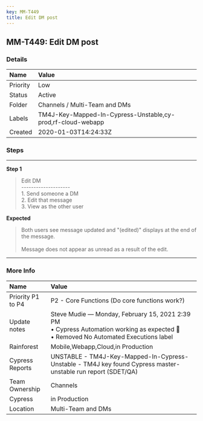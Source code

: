 ```yaml
---
key: MM-T449
title: Edit DM post
---
```


## MM-T449: Edit DM post

### Details

| Name     | Value                                                       |
| :------- | :---------------------------------------------------------- |
| Priority | Low                                                         |
| Status   | Active                                                      |
| Folder   | Channels / Multi-Team and DMs                               |
| Labels   | TM4J-Key-Mapped-In-Cypress-Unstable,cy-prod,rf-cloud-webapp |
| Created  | 2020-01-03T14:24:33Z                                        |

### Steps

<hr/>

**Step 1**

> <article>Edit DM<br />--------------------<br />1. Send someone a DM<br />2. Edit that message<br />3. View as the other user</article>

**Expected**

> <article>Both users see message updated and &quot;(edited)&quot; displays at the end of the message.<br /><br />Message does not appear as unread as a result of the edit.</article>

<hr/>

### More Info

| Name              | Value                                                                                                                                        |
| :---------------- | :------------------------------------------------------------------------------------------------------------------------------------------- |
| Priority P1 to P4 | P2 - Core Functions (Do core functions work?)                                                                                                |
| Update notes      | Steve Mudie — Monday, February 15, 2021 2:39 PM<br />• Cypress Automation working as expected 🎉<br />• Removed No Automated Executions label |
| Rainforest        | Mobile,Webapp,Cloud,in Production                                                                                                            |
| Cypress Reports   | UNSTABLE - TM4J-Key-Mapped-In-Cypress-Unstable - TM4J key found Cypress master-unstable run report (SDET/QA)                                 |
| Team Ownership    | Channels                                                                                                                                     |
| Cypress           | in Production                                                                                                                                |
| Location          | Multi-Team and DMs                                                                                                                           |
